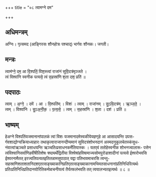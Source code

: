 +++
title = "०८ त्वामग्ने दम"

+++
## अधिमन्त्रम्
अग्निः। गृत्समद (आङ्गिरसः शौनहोत्रः पश्चाद्) भार्गवः शौनकः। जगती।

## मन्त्रः
त्वाम॑ग्ने॒ दम॒ आ वि॒श्पतिं॒ विश॒स्त्वां राजा॑नं सुवि॒दत्र॑मृञ्जते ।  
त्वं विश्वा॑नि स्वनीक पत्यसे॒ त्वं स॒हस्रा॑णि श॒ता दश॒ प्रति॑ ॥

## पदपाठः
त्वाम् । अ॒ग्ने॒ । दमे॑ । आ । वि॒श्पति॑म् । विशः॑ । त्वाम् । राजा॑नम् । सु॒ऽवि॒दत्र॑म् । ऋ॒ञ्ज॒ते॒ ।  
त्वम् । विश्वा॑नि । सु॒ऽअ॒नी॒क॒ । प॒त्य॒से॒ । त्वम् । स॒हस्रा॑णि । श॒ता । दश॑ । प्रति॑ ॥

## भाष्यम्
हेअग्ने विश्पतिंयजमानानांपालकं त्वां विशः यजमानादमेस्वकीयेयज्ञगृहे आ आसादयन्ति उपस- र्गवशाद्योग्यक्रियाध्याहारः तथाकृत्वाराजानन्दीप्यमानं सुविदत्रंशोभनदानं अस्मदनुकूलचेतस्कंसुध- नंवात्वांऋञ्चते प्रसाधयन्ति ऋञ्चतिःप्रसाधनकर्मेतियास्कः । यतएवं ततोहेस्वनीक शोभनज्वालारू- पसेन त्वंविश्वानिसर्वाणिहवींषीतिशेषः षष्ठ्यर्थेद्वितीया विश्वेषांहविषामाज्यसोमपुरोडाशादीनां पत्यसे ईश्वरोभवसि ईश्वरनामैतत् इरज्यतिपत्यतइतितन्नामसुपाठात् यद्वा पतिभावमाचरसि त्वन्तु- सहस्राणिशताशतानिदशएतत्सङ्ख्याकानिप्रतिएतत्सङ्ख्याकानामभिमतसाधनानांप्रतिनिधिरित्यर्थः प्रतिःप्रतिनिधिप्रतिदानयोरितिकर्मप्र्वचनीयत्वं तैर्यत्फलंभवति तत् त्वयालभ्यतइत्यर्थः ॥ ८ ॥